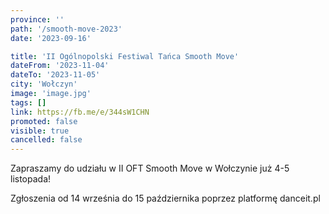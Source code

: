 ```yaml
---
province: ''
path: '/smooth-move-2023'
date: '2023-09-16'

title: 'II Ogólnopolski Festiwal Tańca Smooth Move'
dateFrom: '2023-11-04'
dateTo: '2023-11-05'
city: 'Wołczyn'
image: 'image.jpg'
tags: []
link: https://fb.me/e/344sW1CHN
promoted: false
visible: true
cancelled: false
---
```

Zapraszamy do udziału w II OFT Smooth Move w Wołczynie już 4-5 listopada!

Zgłoszenia od 14 września do 15 października poprzez platformę danceit.pl
